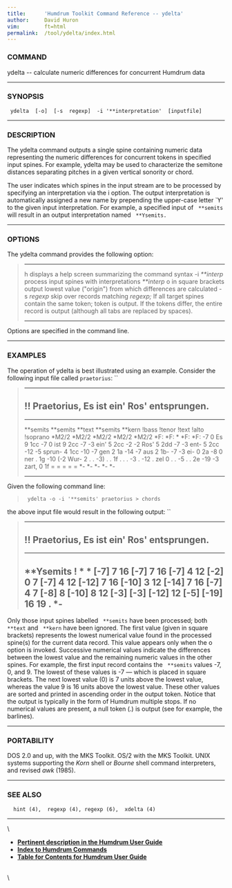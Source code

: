 ```yaml
---
title:		'Humdrum Toolkit Command Reference -- ydelta'
author:		David Huron
vim:		ft=html
permalink:	/tool/ydelta/index.html
---
```


### COMMAND

<span class="tool">ydelta</span> -- calculate numeric differences for concurrent Humdrum data

------------------------------------------------------------------------

### SYNOPSIS

` ydelta  [-o]  [-s  regexp]  -i '**interpretation'  [inputfile]`

------------------------------------------------------------------------

### DESCRIPTION

The <span class="tool">ydelta</span> command outputs a single spine containing numeric data
representing the numeric differences for concurrent tokens in specified
input spines. For example, <span class="tool">ydelta</span> may be used to characterize the
semitone distances separating pitches in a given vertical sonority or
chord.

The user indicates which spines in the input stream are to be processed
by specifying an interpretation via the <span class="option">i</span> option. The output
interpretation is automatically assigned a new name by prepending the
upper-case letter \`Y\' to the given input interpretation. For example,
a specified input of ` **semits` will result in an output interpretation
named ` **Ysemits.`

------------------------------------------------------------------------

### OPTIONS

The <span class="tool">ydelta</span> command provides the following option:

>   ----------------- ----------------------------------------------------------------------------
>   <span class="option">h</span>            displays a help screen summarizing the command syntax
>   -i *\*\*interp*   process input spines with interpretations *\*\*interp*
>   <span class="option">o</span>            in square brackets output lowest value (\"origin\") from which
>                     differences are calculated
>   -s *regexp*       skip over records matching *regexp;* If all target spines contain the same
>                     token; token is output. If the tokens differ, the entire record is output
>                     (although all tabs are replaced by spaces).
>   ----------------- ----------------------------------------------------------------------------
>
Options are specified in the command line.

------------------------------------------------------------------------

### EXAMPLES

The operation of <span class="tool">ydelta</span> is best illustrated using an example.
Consider the following input file called `praetorius`: ``

>   ------------------------------------------------
>   !! Praetorius, Es ist ein\' Ros\' entsprungen.
>   ------------------------------------------------
>
>   ------------ ------------ ---------- ------------ ----------
>   \*\*semits   \*\*semits   \*\*text   \*\*semits   \*\*kern
>   !bass        !tenor       !text      !alto        !soprano
>   \*M2/2       \*M2/2       \*M2/2     \*M2/2       \*M2/2
>   \*F:         \*F:         \*         \*F:         \*F:
>   -7           0            Es         9            1cc
>   -7           0            ist        9            2cc
>   -7           -3           ein\'      5            2cc
>   -2           -2           Ros\'      5            2dd
>   -7           -3           ent-       5            2cc
>   -12          -5           sprun-     4            1cc
>   -10          -7           gen        2            1a
>   -14          -7           aus        2            1b-
>   -7           -3           ei-        0            2a
>   -8           0            ner        .            1g
>   -10          (-2          Wur-       2            .
>   .            -3)          .          .            1f
>   .            .            .          -3           .
>   -12          .            zel        0            .
>   .            -5           .          .            2e
>   -19          -3           zart,      0            1f
>   =            =            =          =            =
>   \*-          \*-          \*-        \*-          \*-
>   ------------ ------------ ---------- ------------ ----------
>
Given the following command line:

> ` ydelta -o -i '**semits' praetorius > chords`

the above input file would result in the following output: ``

>   ------------------------------------------------
>   !! Praetorius, Es ist ein\' Ros\' entsprungen.
>   ------------------------------------------------
>
>   ---------------
>   \*\*Ysemits
>   !
>   \*
>   \*
>   \[-7\] 7 16
>   \[-7\] 7 16
>   \[-7\] 4 12
>   \[-2\] 0 7
>   \[-7\] 4 12
>   \[-12\] 7 16
>   \[-10\] 3 12
>   \[-14\] 7 16
>   \[-7\] 4 7
>   \[-8\] 8
>   \[-10\] 8 12
>   \[-3\]
>   \[-3\]
>   \[-12\] 12
>   \[-5\]
>   \[-19\] 16 19
>   .
>   \*-
>   ---------------
>
Only those input spines labelled ` **semits` have been processed; both
` **text` and ` **kern` have been ignored. The first value (given in
square brackets) represents the lowest numerical value found in the
processed spine(s) for the current data record. This value appears only
when the <span class="option">o</span> option is invoked. Successive numerical values indicate
the differences between the lowest value and the remaining numeric
values in the other spines. For example, the first input record contains
the ` **semits` values -7, 0, and 9. The lowest of these values is -7
&mdash; which is placed in square brackets. The next lowest value (0) is 7
units above the lowest value, whereas the value 9 is 16 units above the
lowest value. These other values are sorted and printed in ascending
order in the output token. Notice that the output is typically in the
form of Humdrum multiple stops. If no numerical values are present, a
null token (.) is output (see for example, the barlines).

------------------------------------------------------------------------

### PORTABILITY

DOS 2.0 and up, with the MKS Toolkit. OS/2 with the MKS Toolkit. UNIX
systems supporting the *Korn* shell or *Bourne* shell command
interpreters, and revised *awk* (1985).

------------------------------------------------------------------------

### SEE ALSO

`  hint (4),  regexp (4), regexp (6),  xdelta (4)`

------------------------------------------------------------------------

\

-   [**Pertinent description in the Humdrum User
    Guide**](../guide15.html#The_ydelta_Command)
-   [**Index to Humdrum Commands**](../commands.toc.html)
-   [**Table for Contents for Humdrum User Guide**](../guide.toc.html)

\
\
